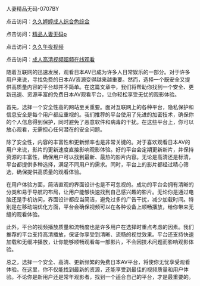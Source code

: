 人妻精品无码-0707BY

点击访问：<a href="https://gfd-5xg.pages.dev/">久久婷婷成人综合色综合</a>

点击访问：<a href="https://fdhf-454.pages.dev/">精品人妻无码p</a>

点击访问：<a href="https://bered.pages.dev/">久久午夜视频</a>

点击访问：<a href="https://rtj-3zo.pages.dev/">成人高清视频超频在线观看</a>



随着互联网的迅速发展，观看日本AV已成为许多人日常娱乐的一部分。对于许多用户来说，寻找免费的日本AV资源变得越来越重要。然而，选择一个既安全又提供高质量内容的平台却并不简单。在这篇文章中，我们将帮助你找到一个安全、更新迅速、资源丰富的免费日本AV观看平台，让你轻松享受无忧的观影体验。

首先，选择一个安全性高的网站至关重要。面对互联网上的各种平台，隐私保护和信息安全是每个用户都应重视的。我们推荐的平台使用了先进的加密技术，确保你的个人信息得到保护，同时避免了恶意软件和病毒的干扰。在这些平台上，你可以放心观看，无需担心任何潜在的安全问题。

除了安全性，内容的丰富性和更新频率也是非常关键的。对于喜欢观看日本AV的用户来说，影片的更新速度直接影响观影体验。好的平台会定期更新新片，并保持资源的丰富性，确保用户可以找到最新、最热的影片内容。无论是高清还是标清，平台都提供多种选择，满足不同用户的需求。同时，平台上的影片都经过精心筛选，确保提供高质量的观看体验。

在用户体验方面，简洁直观的界面设计也是不可忽视的。成功的平台会拥有清晰的分类和易于导航的布局，让用户能够快速找到自己感兴趣的影片。无论你是通过电脑还是手机访问，界面设计都应当简洁，避免过多的广告干扰，减少加载时间。特别是在移动端优化方面，平台会确保视频可以在各种设备上顺畅播放，给你带来无缝的观看体验。

此外，平台的视频播放质量和流畅度也是许多用户在选择时重点考虑的因素。我们推荐的平台支持高清播放，保证你享受到清晰、流畅的视觉效果。平台还支持快速加载和无缓冲播放，让你能够顺畅观看每一部影片，不会因技术问题而影响观影体验。

总之，选择一个安全、高清、更新频繁的免费日本AV平台，将使你无忧享受观看体验。在这里，你不仅能找到最新的资源，还能享受到最佳的视频质量和用户体验。不论你是新用户还是常年观影者，找到一个适合自己的平台，才是最重要的。


<span style="display:none;">[Canonical link]( https://github.com/dyd08552/151008 ）</span>
